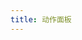 ```yaml
---
title: 动作面板
---
```


<code src="../demo/ActionSheet.jsx"></code>

<API src="../src/ActionSheet.tsx"></API>
